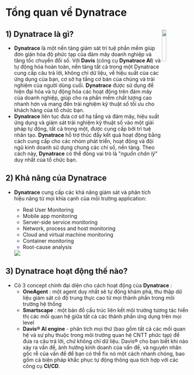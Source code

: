 # Tổng quan về Dynatrace
## **1) Dynatrace là gì?** <img src=https://i.imgur.com/RN2YOOE.png width=15% align=right>
- **Dynatrace** là một nền tảng giám sát trí tuệ phần mềm giúp đơn giản hóa độ phức tạp của đám mây doanh nghiệp và tăng tốc chuyển đổi số. Với **Davis** (công cụ **Dynatrace AI**) và tự động hóa hoàn toàn, nền tảng tất cả trong một Dynatrace cung cấp câu trả lời, không chỉ dữ liệu, về hiệu suất của các ứng dụng của bạn, cơ sở hạ tầng cơ bản của chúng và trải nghiệm của người dùng cuối. **Dynatrace** được sử dụng để hiện đại hóa và tự động hóa các hoạt động trên đám mây của doanh nghiệp, giúp cho ra phần mềm chất lượng cao nhanh hơn và mang đến trải nghiệm kỹ thuật số tối ưu cho khách hàng của tổ chức bạn.
- **Dynatrace** liên tục đưa cơ sở hạ tầng và đám mây, hiệu suất ứng dụng và giám sát trải nghiệm kỹ thuật số vào một giải pháp tự động, tất cả trong một, được cung cấp bởi trí tuệ nhân tạo. **Dynatrace** hỗ trợ thúc đẩy kết quả hoạt động bằng cách cung cấp cho các nhóm phát triển, hoạt động và đội ngũ kinh doanh sử dụng chung các chỉ số, nền tảng. Theo cách này, **Dynatrace** có thể đóng vai trò là "*nguồn chân lý*" duy nhất của tổ chức bạn.
## **2) Khả năng của Dynatrace**
- **Dynatrace** cung cấp các khả năng giám sát và phân tích hiệu năng từ mọi khía cạnh của môi trường application:
    - Real User Monitoring
    - Mobile app monitoring
    - Server-side service monitoring
    - Network, process and host monitoring
    - Cloud and virtual machine monitoring
    - Container monitoring
    - Root-cause analysis

    <img src=https://i.imgur.com/rMm9IvQ.png>
## **3) Dynatrace hoạt động thế nào?**
- Có 3 concept chính đại diện cho cách hoạt động của **Dynatrace** :
    - **OneAgent** : một agent duy nhất sẽ tự động khám phá, thu thập dữ liệu giám sát có độ trung thực cao từ mọi thành phần trong môi trường hệ thống
    - **Smartscape** : một bản đồ cấu trúc liên kết môi trường tương tác hiển thị các mối quan hệ giữa tất cả các thành phần ứng dụng trên mọi level
    - **Davis® AI engine** - phân tích mọi thứ (bao gồm tất cả các mối quan hệ và sự phụ thuộc trong môi trường quan hệ CNTT phức tạp) để đưa ra câu trả lời, chứ không chỉ dữ liệu. Davis® cho bạn biết khi nào xảy ra vấn đề, ảnh hưởng kinh doanh của vấn đề, và nguyên nhân gốc rễ của vấn đề để bạn có thể fix nó một cách nhanh chóng, bao gồm cả biện pháp khắc phục tự động thông qua tích hợp với các công cụ **CI/CD**.
